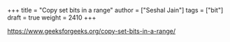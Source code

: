 +++
title = "Copy set bits in a range"
author = ["Seshal Jain"]
tags = ["bit"]
draft = true
weight = 2410
+++

<https://www.geeksforgeeks.org/copy-set-bits-in-a-range/>
